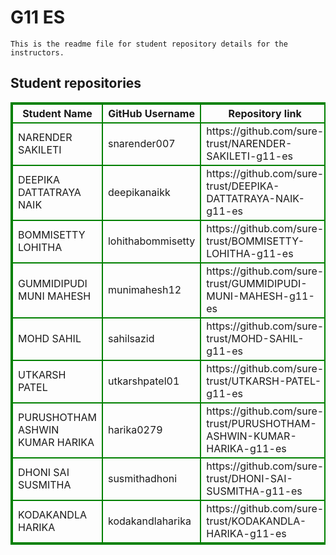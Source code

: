 # G11 ES
    This is the readme file for student repository details for the instructors.
## Student repositories 
<table style="border : 2px solid green; width:100%;">
<tr >
<th style="border : 2px solid green;">Student Name</th>
<th style="border : 2px solid green;">GitHub Username</th>
<th style="border : 2px solid green;">Repository link</th>
</tr>
<tr style="border : 2px solid green;">
<td style="border : 2px solid green;">NARENDER SAKILETI</td> 

<td style="border : 2px solid green;">snarender007</td> 

<td style="border : 2px solid green;">https://github.com/sure-trust/NARENDER-SAKILETI-g11-es</td> 
</tr>

<tr style="border : 2px solid green;">
<td style="border : 2px solid green;">DEEPIKA DATTATRAYA NAIK</td> 

<td style="border : 2px solid green;">deepikanaikk</td> 

<td style="border : 2px solid green;">https://github.com/sure-trust/DEEPIKA-DATTATRAYA-NAIK-g11-es</td> 
</tr>

<tr style="border : 2px solid green;">
<td style="border : 2px solid green;">BOMMISETTY LOHITHA</td> 

<td style="border : 2px solid green;">lohithabommisetty</td> 

<td style="border : 2px solid green;">https://github.com/sure-trust/BOMMISETTY-LOHITHA-g11-es</td> 
</tr>

<tr style="border : 2px solid green;">
<td style="border : 2px solid green;">GUMMIDIPUDI MUNI MAHESH</td> 

<td style="border : 2px solid green;">munimahesh12</td> 

<td style="border : 2px solid green;">https://github.com/sure-trust/GUMMIDIPUDI-MUNI-MAHESH-g11-es</td> 
</tr>

<tr style="border : 2px solid green;">
<td style="border : 2px solid green;">MOHD SAHIL</td> 

<td style="border : 2px solid green;">sahilsazid</td> 

<td style="border : 2px solid green;">https://github.com/sure-trust/MOHD-SAHIL-g11-es</td> 
</tr>

<tr style="border : 2px solid green;">
<td style="border : 2px solid green;">UTKARSH PATEL</td> 

<td style="border : 2px solid green;">utkarshpatel01</td> 

<td style="border : 2px solid green;">https://github.com/sure-trust/UTKARSH-PATEL-g11-es</td> 
</tr>

<tr style="border : 2px solid green;">
<td style="border : 2px solid green;">PURUSHOTHAM ASHWIN KUMAR HARIKA</td> 

<td style="border : 2px solid green;">harika0279</td> 

<td style="border : 2px solid green;">https://github.com/sure-trust/PURUSHOTHAM-ASHWIN-KUMAR-HARIKA-g11-es</td> 
</tr>

<tr style="border : 2px solid green;">
<td style="border : 2px solid green;">DHONI SAI SUSMITHA</td> 

<td style="border : 2px solid green;">susmithadhoni</td> 

<td style="border : 2px solid green;">https://github.com/sure-trust/DHONI-SAI-SUSMITHA-g11-es</td> 
</tr>

<tr style="border : 2px solid green;">
<td style="border : 2px solid green;">KODAKANDLA HARIKA</td> 

<td style="border : 2px solid green;">kodakandlaharika</td> 

<td style="border : 2px solid green;">https://github.com/sure-trust/KODAKANDLA-HARIKA-g11-es</td> 
</tr>

